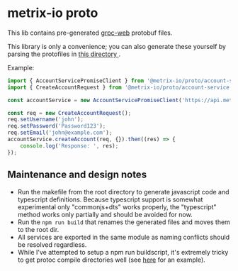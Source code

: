 # metrix-io proto

This lib contains pre-generated [grpc-web](https://github.com/grpc/grpc-web) protobuf files.

This library is only a convenience; you can also generate these yourself by parsing the protofiles in [this directory ](https://github.com/metrix-io/proto/tree/master/proto).

Example:

```js
import { AccountServicePromiseClient } from '@metrix-io/proto/account-service-client';
import { CreateAccountRequest } from '@metrix-io/proto/account-service';

const accountService = new AccountServicePromiseClient('https://api.metrix.io', {}, {});

const req = new CreateAccountRequest();
req.setUsername('john');
req.setPassword('Password123');
req.setEmail('john@example.com');
accountService.createAccount(req, {}).then((res) => {
    console.log('Response: ', res);
});
```

## Maintenance and design notes

* Run the makefile from the root directory to generate javascript code and typescript definitions. Because typescript support is somewhat experimental only "commonjs+dts" works properly, the "typescript" method works only partially and should be avoided for now.
* Run the `npm run build` that renames the generated files and moves them to the root dir.
* All services are exported in the same module as naming conflicts should be resolved regardless.
* While I've attempted to setup a npm run buildscript, it's extremely tricky to get protoc compile directories well (see [here](https://github.com/protocolbuffers/protobuf/issues/3028) for an example).
